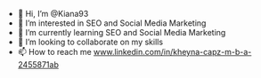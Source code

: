 - 👋 Hi, I’m @Kiana93
- 👀 I’m interested in SEO and Social Media Marketing 
- 🌱 I’m currently learning SEO and Social Media Marketing
- 💞️ I’m looking to collaborate on my skills
- 📫 How to reach me www.linkedin.com/in/kheyna-capz-m-b-a-2455871ab

<!---
Kiana93/Kiana93 is a ✨ special ✨ repository because its `README.md` (this file) appears on your GitHub profile.
You can click the Preview link to take a look at your changes.
--->
